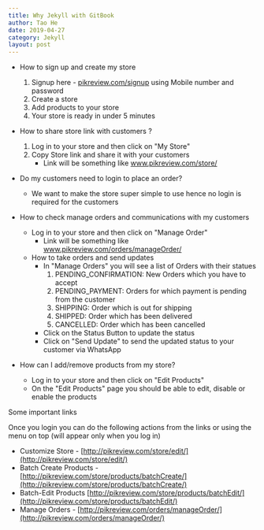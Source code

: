 ```yaml
---
title: Why Jekyll with GitBook
author: Tao He
date: 2019-04-27
category: Jekyll
layout: post
---
```

- How to sign up and create my store
    1. Signup here - [pikreview.com/signup](http://pikreview.com/signup) using Mobile number and password
    2. Create a store
    3. Add products to your store 
    4. Your store is ready in under 5 minutes

- How  to share store link  with customers ?
    1. Log in to your store and then click on "My Store" 
    2. Copy Store link and share it with your customers 
        - Link will be something like www.pikreview.com/store/<shortname>

- Do my customers need to login to place an order?
    - We want to make the store super simple to use hence no login is required for the customers

- How to check manage orders and communications with my customers
    - Log in to your store and then click on "Manage Order"
        - Link will be something like www.pikreview.com/orders/manageOrder/<storeShortName>
    - How to take orders and send updates
        - In "Manage Orders" you will see a list of Orders with their statues
            1. PENDING_CONFIRMATION: New Orders which you have to accept
            2. PENDING_PAYMENT: Orders for which payment is pending from the customer
            3. SHIPPING: Order which is out for shipping 
            4. SHIPPED: Order which has been delivered 
            5. CANCELLED: Order which has been cancelled 
        - Click on the Status Button to update the status
        - Click on "Send Update" to send the updated status to your customer via WhatsApp

- How can I add/remove products from my store?
    - Log in to your store and then click on "Edit Products"
    - On the "Edit Products" page you should be able to edit, disable or enable the products

Some important links 

Once you login you can do the following actions from the links or using the menu on top (will appear only when you log in)

- Customize Store - [http://pikreview.com/store/edit/](http://pikreview.com/store/edit/)<shortName>
- Batch Create Products - [http://pikreview.com/store/products/batchCreate/](http://pikreview.com/store/products/batchCreate/)<shortName>
- Batch-Edit Products [http://pikreview.com/store/products/batchEdit/](http://pikreview.com/store/products/batchEdit/)<shortName>
- Manage Orders - [http://pikreview.com/orders/manageOrder/](http://pikreview.com/orders/manageOrder/)<shortName>
